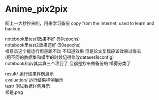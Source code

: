# Anime_pix2pix  
网上一大抄抄来的，用来学习备份
copy from the Internet, used to learn and backup

notebook里test1效果不好 (50epochs)  
notebook里test2效果还好 (50epochs)  
根目录这个能运行但是跑不动 不知道效果 但是论文复现应该效果过得去   
(用不同的数据集和模型的时候记得修改dataset和config)  
notebook和py其实算三个项目了 但都是抄来做备份的 懒得分类了

result/ 运行结果样例展示  
evaluation/ 运行结果样例展示  
test/ 测试数据样例展示  
都是.png   
